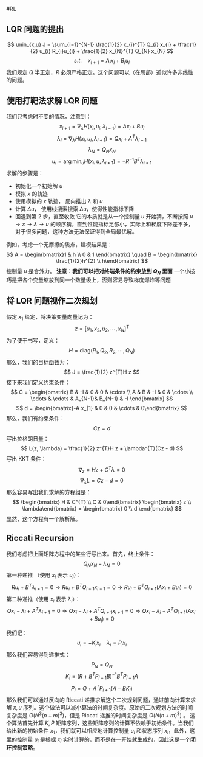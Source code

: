 #RL 

## LQR 问题的提出
$$
\min_{x,u} J = \sum_{i=1}^{N-1} \frac{1}{2} x_{i}^{T} Q_{i} x_{i}  + \frac{1}{2} u_{i} R_{i}u_{i} +  \frac{1}{2} x_{N}^{T} Q_{N} x_{N}
$$
$$
s.t. \quad x_{i+1} = A_{i} x_{i} + B_{i} u_{i} 
$$
我们规定 $Q$ 半正定，$R$ 必须严格正定。这个问题可以（在局部）近似许多非线性的问题。

## 使用打靶法求解 LQR 问题
我们只考虑时不变的情况，注意到：
$$
x_{i+1}= \nabla_{\lambda}H (x_{i},u_{i},\lambda_{i-1}) = Ax_{i} + B u_{i}
$$
$$
\lambda_{i} = \nabla_{\lambda}H (x_{i},u_{i},\lambda_{i+1})  = Q x_{i}+ A^{T} \lambda_{i+1}
$$
$$
\lambda_{N} =  Q_{N} x_{N}
$$
$$
u_{i} = \arg \min_{u} H(x_{i},u,\lambda_{i+1}) =  - R^{-1}B^{T}\lambda_{i+1}
$$
求解的步骤是：
- 初始化一个初始解 $u$
- 模拟 $x$ 的轨迹
- 使用模拟的 $x$ 轨迹， 反向推出 $\lambda$ 和 $u$
- 计算 $\Delta u$， 使用线搜索搜索 $\Delta u$，使得性能指标下降
- 回退到第 2 步，直至收敛
它的本质就是从一个控制量 $u$ 开始猜，不断按照 $u \rightarrow x \rightarrow \lambda \rightarrow u$ 的顺序猜，直到性能指标足够小，实际上和梯度下降差不多，对于很多问题，这种方法无法保证得到全局最优解。

例如，考虑一个无摩擦的质点，建模结果是：
$$
A = \begin{bmatrix}1 & h  \\ 0 & 1 \end{bmatrix} \quad B = \begin{bmatrix} \frac{1}{2}h^{2} \\ h\end{bmatrix}
$$
控制量 $u$ 是合外力。
**注意：我们可以把对终端条件的约束放到 $Q_{N}$ 里面** 
一个小技巧是把各个变量缩放到同一个数量级上，否则容易导致梯度爆炸等问题


## 将 LQR 问题视作二次规划
假定 $x_{1}$ 给定，将决策变量向量记为：
$$
z = [u_{1},x_{2},u_{2},\cdots ,x_{N}]^{T}
$$
为了便于书写，定义：
$$
H = \mathrm{diag} (R_{1},Q_{2},R_{2},\cdots ,Q_{N})
$$
那么，我们的目标函数为：
$$
J = \frac{1}{2} z^{T}H z
$$
接下来我们定义约束条件：
$$
C = \begin{bmatrix} B & -I & 0 & 0 & \cdots  \\ A  & B & -I & 0  & \cdots  \\ \cdots  & \cdots & A_{N-1}& B_{N-1} & -I  \end{bmatrix}
$$
$$
d = \begin{bmatrix}-A x_{1} & 0 & 0 & \cdots & 0\end{bmatrix}
$$
那么，我们有约束条件：
$$
Cz = d
$$
写出拉格朗日量：
$$
L(z, \lambda) = \frac{1}{2} z^{T}H z + \lambda^{T}(Cz - d)
$$
写出 KKT 条件：
$$
\nabla_{z} = Hz + C^{T }\lambda= 0 
$$
$$
\nabla_{\lambda}L = Cz - d = 0
$$
那么容易写出我们求解的方程组是：
$$
\begin{bmatrix} H & C^{T}   \\  C & 0\end{bmatrix} \begin{bmatrix} z  \\  \lambda\end{bmatrix} = \begin{bmatrix} 0 \\ d \end{bmatrix}
$$
显然，这个方程有一个解析解。


## Riccati Recursion 

我们考虑把上面矩阵方程中的某些行写出来。首先，终止条件：
$$
Q_{N}x_{N} - \lambda_{N} = 0
$$
第一种递推 （使用 $x_{i}$ 表示 $u_{i}$）：
$$
R u_{i} + B^{T} \lambda_{i+1}  = 0 \Rightarrow  Ru_{i} + B^{T}Q_{i+1}x_{i+1} = 0 \Rightarrow Ru_{i}+ B^{T}Q_{i+1}(Ax_{i}+ Bu_{i}) = 0
$$
第二种递推（使用 $x_{i}$ 表示 $\lambda_{i}$）：
$$
Qx_{i}- \lambda_{i}+ A^{T} \lambda_{i+1}= 0 \Rightarrow Qx_{i} - \lambda_{i} + A^{T}Q_{i+1}x_{i+1} = 0 \Rightarrow Qx_{i} - \lambda_{i} + A^{T}Q_{i+1} (Ax_{i}+ B u_{i}) = 0 
$$

我们记：
$$
u_{i}= - K_{i}x_{i} \quad \lambda_{i} = P_{i}x_{i}
$$
那么我们容易得到递推式：
$$
P_{N}  = Q_{N}
$$
$$
K_{i} = (R + B^{T} P_{i+1} B)^{-1} B^{T} P_{i+1}A 
$$ $$
P_{i} = Q + A^{T} P_{i+1}(A-BK_{i})
$$
那么我们可以通过反向的 Riccati 递推求解这个二次规划问题，通过前向计算来求解 $x,u$ 序列。这个做法可以减小算法的时间复杂度。原始的二次规划方法的时间复杂度是 $O(N^{3}(n+m)^{3})$，但是 Riccati 递推的时间复杂度是 $O(N(n+m)^{3})$ 。
这个算法首先计算 $K,P$ 矩阵序列，这些矩阵序列的计算不依赖于初始条件。当我们给出新的初始条件 $x_{1}$，我们就可以相应地计算控制量 $u_i$ 和状态序列 $x_{i}$，此外，这里的控制量 $u_{i}$ 是根据 $x_{i}$ 实时计算的，而不是在一开始就生成的，因此这是一个**闭环控制策略**。




